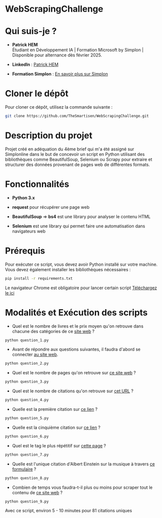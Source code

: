 # WebScrapingChallenge

# Qui suis-je ?

- **Patrick HEM**  
  Étudiant en Développement IA | Formation Microsoft by Simplon | Disponible pour alternance dès février 2025.
  
- **LinkedIn** : [Patrick HEM](https://www.linkedin.com/in/patrick-hem-b758869a/)
  
- **Formation Simplon** : [En savoir plus sur Simplon](https://simplon.co/)
  
# Cloner le dépôt

Pour cloner ce dépôt, utilisez la commande suivante :

```bash
git clone https://github.com/TheSmartisen/WebScrapingChallenge.git
```

# Description du projet

Projet créé en adéquation du 4ème brief qui m'a été assigné sur Simplonline dans le but de concevoir un script en Python utilisant des bibliothèques comme BeautifulSoup, Selenium ou Scrapy pour extraire et structurer des données provenant de pages web de différentes formats.


# Fonctionnalités 

- **Python 3.x**

- **request** pour récupérer une page web

- **BeautifulSoup** => **bs4** est une library pour analyser le contenu HTML

- **Selenium** est une library qui permet faire une automatisation dans navigateurs web

# Prérequis

Pour exécuter ce script, vous devez avoir Python installé sur votre machine. Vous devez également installer les bibliothèques nécessaires :

```bash
pip install -r requirements.txt
```

Le navigateur Chrome est obligatoire pour lancer certain script [Téléchargez le ici](https://www.google.com/intl/fr_fr/chrome/)

# Modalités et Exécution des scripts

- Quel est le nombre de livres et le prix moyen qu'on retrouve dans chacune des catégories de ce [site web](https://books.toscrape.com) ?

```bash
python question_1.py
```

- Avant de répondre aux questions suivantes, il faudra d'abord se connecter [au site web](http://quotes.toscrape.com/login).

```bash
python question_2.py
```

- Quel est le nombre de pages qu'on retrouve sur [ce site web](https://quotes.toscrape.com) ?

```bash
python question_3.py
```

- Quel est le nombre de citations qu'on retrouve sur [cet URL](http://quotes.toscrape.com/scroll) ?

```bash
python question_4.py
```

- Quelle est la première citation sur [ce lien](https://quotes.toscrape.com/js/page/10/) ?

```bash
python question_5.py
```

- Quelle est la cinquième citation sur [ce lien](http://quotes.toscrape.com/js-delayed/page/5/) ?

```bash
python question_6.py
```

- Quel est le tag le plus répétitif sur [cette page](http://quotes.toscrape.com/tableful/) ?

```bash
python question_7.py
```

- Quelle est l'unique citation d'Albert Einstein sur la musique à travers [ce formulaire](https://quotes.toscrape.com/search.aspx) ?

```bash
python question_8.py
```

- Combien de temps vous faudra-t-il plus ou moins pour scraper tout le contenu de [ce site web](http://quotes.toscrape.com/random) ?

```bash
python question_9.py
```

Avec ce script, environ 5 - 10 minutes pour 81 citations uniques
